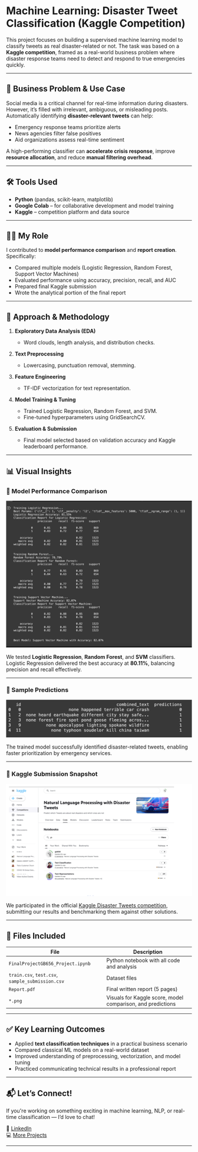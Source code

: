 # Machine Learning: Disaster Tweet Classification (Kaggle Competition)

This project focuses on building a supervised machine learning model to classify tweets as real disaster-related or not. The task was based on a **Kaggle competition**, framed as a real-world business problem where disaster response teams need to detect and respond to true emergencies quickly.

---

## 🧠 Business Problem & Use Case

Social media is a critical channel for real-time information during disasters. However, it’s filled with irrelevant, ambiguous, or misleading posts. Automatically identifying **disaster-relevant tweets** can help:

- Emergency response teams prioritize alerts
- News agencies filter false positives
- Aid organizations assess real-time sentiment

A high-performing classifier can **accelerate crisis response**, improve **resource allocation**, and reduce **manual filtering overhead**.

---

## 🛠️ Tools Used

- **Python** (pandas, scikit-learn, matplotlib)
- **Google Colab** – for collaborative development and model training
- **Kaggle** – competition platform and data source

---

## 🧑‍💻 My Role

I contributed to **model performance comparison** and **report creation**. Specifically:

- Compared multiple models (Logistic Regression, Random Forest, Support Vector Machines)  
- Evaluated performance using accuracy, precision, recall, and AUC  
- Prepared final Kaggle submission  
- Wrote the analytical portion of the final report

---

## 🧪 Approach & Methodology

1. **Exploratory Data Analysis (EDA)**  
   - Word clouds, length analysis, and distribution checks.

2. **Text Preprocessing**  
   - Lowercasing, punctuation removal, stemming.

3. **Feature Engineering**  
   - TF-IDF vectorization for text representation.

4. **Model Training & Tuning**  
   - Trained Logistic Regression, Random Forest, and SVM.
   - Fine-tuned hyperparameters using GridSearchCV.

5. **Evaluation & Submission**  
   - Final model selected based on validation accuracy and Kaggle leaderboard performance.

---

## 📊 Visual Insights


### 🔹 Model Performance Comparison  
![Model Comparison](./DisasterTweetML/ModelsComparison.png)


We tested **Logistic Regression**, **Random Forest**, and **SVM** classifiers. Logistic Regression delivered the best accuracy at **80.11%**, balancing precision and recall effectively.

---

### 🔹 Sample Predictions  
![Predictions](./DisasterTweetML/Predictions.png)


The trained model successfully identified disaster-related tweets, enabling faster prioritization by emergency services.


---

### 🔹 Kaggle Submission Snapshot  
![Kaggle Submission](./DisasterTweetML/KaggleCompetition.png)

We participated in the official [Kaggle Disaster Tweets competition](https://www.kaggle.com/code/aryanlakhani/gb656), submitting our results and benchmarking them against other solutions.


---


## 📁 Files Included

| File | Description |
|------|-------------|
| `FinalProjectGB656_Project.ipynb` | Python notebook with all code and analysis |
| `train.csv`, `test.csv`, `sample_submission.csv` | Dataset files |
| `Report.pdf` | Final written report (5 pages) |
| `*.png` | Visuals for Kaggle score, model comparison, and predictions |

---

## ✅ Key Learning Outcomes

- Applied **text classification techniques** in a practical business scenario  
- Compared classical ML models on a real-world dataset  
- Improved understanding of preprocessing, vectorization, and model tuning  
- Practiced communicating technical results in a professional report

---

## 📬 Let’s Connect!

If you're working on something exciting in machine learning, NLP, or real-time classification — I’d love to chat!

🔗 [LinkedIn](https://www.linkedin.com/in/armashaik/)  
💻 [More Projects](https://github.com/ArmaShaik)

---

